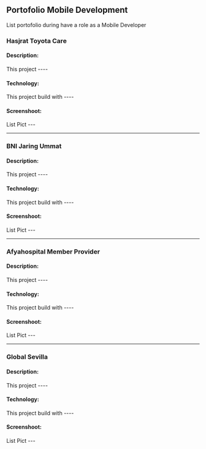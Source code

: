 
## Portofolio Mobile Development
List portofolio during have a role as a Mobile Developer

### Hasjrat Toyota Care
#### Description:
This project ----
#### Technology:
This project build with ----
#### Screenshoot:
List Pict ---

---

### BNI Jaring Ummat
#### Description:
This project ----
#### Technology:
This project build with ----
#### Screenshoot:
List Pict ---

---

### Afyahospital Member Provider
#### Description:
This project ----
#### Technology:
This project build with ----
#### Screenshoot:
List Pict ---

---

### Global Sevilla
#### Description:
This project ----
#### Technology:
This project build with ----
#### Screenshoot:
List Pict ---